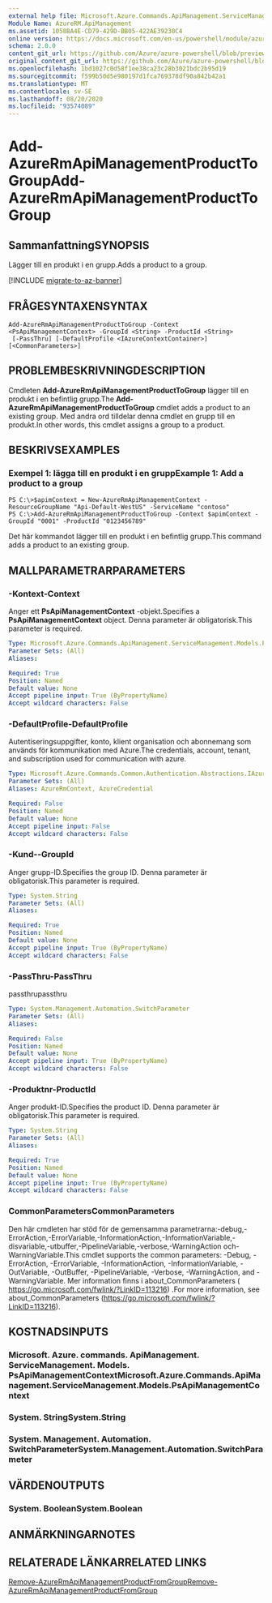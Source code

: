```yaml
---
external help file: Microsoft.Azure.Commands.ApiManagement.ServiceManagement.dll-Help.xml
Module Name: AzureRM.ApiManagement
ms.assetid: 1058BA4E-CD79-429D-BB05-422AE39230C4
online version: https://docs.microsoft.com/en-us/powershell/module/azurerm.apimanagement/add-azurermapimanagementproducttogroup
schema: 2.0.0
content_git_url: https://github.com/Azure/azure-powershell/blob/preview/src/ResourceManager/ApiManagement/Commands.ApiManagement/help/Add-AzureRmApiManagementProductToGroup.md
original_content_git_url: https://github.com/Azure/azure-powershell/blob/preview/src/ResourceManager/ApiManagement/Commands.ApiManagement/help/Add-AzureRmApiManagementProductToGroup.md
ms.openlocfilehash: 1bd1027c0d58f1ee38ca23c28b3021bdc2b95d19
ms.sourcegitcommit: f599b50d5e980197d1fca769378df90a842b42a1
ms.translationtype: MT
ms.contentlocale: sv-SE
ms.lasthandoff: 08/20/2020
ms.locfileid: "93574089"
---
```

# <span data-ttu-id="49f61-101">Add-AzureRmApiManagementProductToGroup</span><span class="sxs-lookup"><span data-stu-id="49f61-101">Add-AzureRmApiManagementProductToGroup</span></span>

## <span data-ttu-id="49f61-102">Sammanfattning</span><span class="sxs-lookup"><span data-stu-id="49f61-102">SYNOPSIS</span></span>
<span data-ttu-id="49f61-103">Lägger till en produkt i en grupp.</span><span class="sxs-lookup"><span data-stu-id="49f61-103">Adds a product to a group.</span></span>

[!INCLUDE [migrate-to-az-banner](../../includes/migrate-to-az-banner.md)]

## <span data-ttu-id="49f61-104">FRÅGESYNTAXEN</span><span class="sxs-lookup"><span data-stu-id="49f61-104">SYNTAX</span></span>

```
Add-AzureRmApiManagementProductToGroup -Context <PsApiManagementContext> -GroupId <String> -ProductId <String>
 [-PassThru] [-DefaultProfile <IAzureContextContainer>] [<CommonParameters>]
```

## <span data-ttu-id="49f61-105">PROBLEMBESKRIVNING</span><span class="sxs-lookup"><span data-stu-id="49f61-105">DESCRIPTION</span></span>
<span data-ttu-id="49f61-106">Cmdleten **Add-AzureRmApiManagementProductToGroup** lägger till en produkt i en befintlig grupp.</span><span class="sxs-lookup"><span data-stu-id="49f61-106">The **Add-AzureRmApiManagementProductToGroup** cmdlet adds a product to an existing group.</span></span>
<span data-ttu-id="49f61-107">Med andra ord tilldelar denna cmdlet en grupp till en produkt.</span><span class="sxs-lookup"><span data-stu-id="49f61-107">In other words, this cmdlet assigns a group to a product.</span></span>

## <span data-ttu-id="49f61-108">BESKRIVS</span><span class="sxs-lookup"><span data-stu-id="49f61-108">EXAMPLES</span></span>

### <span data-ttu-id="49f61-109">Exempel 1: lägga till en produkt i en grupp</span><span class="sxs-lookup"><span data-stu-id="49f61-109">Example 1: Add a product to a group</span></span>
```
PS C:\>$apimContext = New-AzureRmApiManagementContext -ResourceGroupName "Api-Default-WestUS" -ServiceName "contoso"
PS C:\>Add-AzureRmApiManagementProductToGroup -Context $apimContext -GroupId "0001" -ProductId "0123456789"
```

<span data-ttu-id="49f61-110">Det här kommandot lägger till en produkt i en befintlig grupp.</span><span class="sxs-lookup"><span data-stu-id="49f61-110">This command adds a product to an existing group.</span></span>

## <span data-ttu-id="49f61-111">MALLPARAMETRAR</span><span class="sxs-lookup"><span data-stu-id="49f61-111">PARAMETERS</span></span>

### <span data-ttu-id="49f61-112">-Kontext</span><span class="sxs-lookup"><span data-stu-id="49f61-112">-Context</span></span>
<span data-ttu-id="49f61-113">Anger ett **PsApiManagementContext** -objekt.</span><span class="sxs-lookup"><span data-stu-id="49f61-113">Specifies a **PsApiManagementContext** object.</span></span>
<span data-ttu-id="49f61-114">Denna parameter är obligatorisk.</span><span class="sxs-lookup"><span data-stu-id="49f61-114">This parameter is required.</span></span>

```yaml
Type: Microsoft.Azure.Commands.ApiManagement.ServiceManagement.Models.PsApiManagementContext
Parameter Sets: (All)
Aliases:

Required: True
Position: Named
Default value: None
Accept pipeline input: True (ByPropertyName)
Accept wildcard characters: False
```

### <span data-ttu-id="49f61-115">-DefaultProfile</span><span class="sxs-lookup"><span data-stu-id="49f61-115">-DefaultProfile</span></span>
<span data-ttu-id="49f61-116">Autentiseringsuppgifter, konto, klient organisation och abonnemang som används för kommunikation med Azure.</span><span class="sxs-lookup"><span data-stu-id="49f61-116">The credentials, account, tenant, and subscription used for communication with azure.</span></span>

```yaml
Type: Microsoft.Azure.Commands.Common.Authentication.Abstractions.IAzureContextContainer
Parameter Sets: (All)
Aliases: AzureRmContext, AzureCredential

Required: False
Position: Named
Default value: None
Accept pipeline input: False
Accept wildcard characters: False
```

### <span data-ttu-id="49f61-117">-Kund-</span><span class="sxs-lookup"><span data-stu-id="49f61-117">-GroupId</span></span>
<span data-ttu-id="49f61-118">Anger grupp-ID.</span><span class="sxs-lookup"><span data-stu-id="49f61-118">Specifies the group ID.</span></span>
<span data-ttu-id="49f61-119">Denna parameter är obligatorisk.</span><span class="sxs-lookup"><span data-stu-id="49f61-119">This parameter is required.</span></span>

```yaml
Type: System.String
Parameter Sets: (All)
Aliases:

Required: True
Position: Named
Default value: None
Accept pipeline input: True (ByPropertyName)
Accept wildcard characters: False
```

### <span data-ttu-id="49f61-120">-PassThru</span><span class="sxs-lookup"><span data-stu-id="49f61-120">-PassThru</span></span>
<span data-ttu-id="49f61-121">passthru</span><span class="sxs-lookup"><span data-stu-id="49f61-121">passthru</span></span>

```yaml
Type: System.Management.Automation.SwitchParameter
Parameter Sets: (All)
Aliases:

Required: False
Position: Named
Default value: None
Accept pipeline input: True (ByPropertyName)
Accept wildcard characters: False
```

### <span data-ttu-id="49f61-122">-Produktnr</span><span class="sxs-lookup"><span data-stu-id="49f61-122">-ProductId</span></span>
<span data-ttu-id="49f61-123">Anger produkt-ID.</span><span class="sxs-lookup"><span data-stu-id="49f61-123">Specifies the product ID.</span></span>
<span data-ttu-id="49f61-124">Denna parameter är obligatorisk.</span><span class="sxs-lookup"><span data-stu-id="49f61-124">This parameter is required.</span></span>

```yaml
Type: System.String
Parameter Sets: (All)
Aliases:

Required: True
Position: Named
Default value: None
Accept pipeline input: True (ByPropertyName)
Accept wildcard characters: False
```

### <span data-ttu-id="49f61-125">CommonParameters</span><span class="sxs-lookup"><span data-stu-id="49f61-125">CommonParameters</span></span>
<span data-ttu-id="49f61-126">Den här cmdleten har stöd för de gemensamma parametrarna:-debug,-ErrorAction,-ErrorVariable,-InformationAction,-InformationVariable,-disvariable,-utbuffer,-PipelineVariable,-verbose,-WarningAction och-WarningVariable.</span><span class="sxs-lookup"><span data-stu-id="49f61-126">This cmdlet supports the common parameters: -Debug, -ErrorAction, -ErrorVariable, -InformationAction, -InformationVariable, -OutVariable, -OutBuffer, -PipelineVariable, -Verbose, -WarningAction, and -WarningVariable.</span></span> <span data-ttu-id="49f61-127">Mer information finns i about_CommonParameters ( https://go.microsoft.com/fwlink/?LinkID=113216) .</span><span class="sxs-lookup"><span data-stu-id="49f61-127">For more information, see about_CommonParameters (https://go.microsoft.com/fwlink/?LinkID=113216).</span></span>

## <span data-ttu-id="49f61-128">KOSTNADS</span><span class="sxs-lookup"><span data-stu-id="49f61-128">INPUTS</span></span>

### <span data-ttu-id="49f61-129">Microsoft. Azure. commands. ApiManagement. ServiceManagement. Models. PsApiManagementContext</span><span class="sxs-lookup"><span data-stu-id="49f61-129">Microsoft.Azure.Commands.ApiManagement.ServiceManagement.Models.PsApiManagementContext</span></span>

### <span data-ttu-id="49f61-130">System. String</span><span class="sxs-lookup"><span data-stu-id="49f61-130">System.String</span></span>

### <span data-ttu-id="49f61-131">System. Management. Automation. SwitchParameter</span><span class="sxs-lookup"><span data-stu-id="49f61-131">System.Management.Automation.SwitchParameter</span></span>

## <span data-ttu-id="49f61-132">VÄRDEN</span><span class="sxs-lookup"><span data-stu-id="49f61-132">OUTPUTS</span></span>

### <span data-ttu-id="49f61-133">System. Boolean</span><span class="sxs-lookup"><span data-stu-id="49f61-133">System.Boolean</span></span>

## <span data-ttu-id="49f61-134">ANMÄRKNINGAR</span><span class="sxs-lookup"><span data-stu-id="49f61-134">NOTES</span></span>

## <span data-ttu-id="49f61-135">RELATERADE LÄNKAR</span><span class="sxs-lookup"><span data-stu-id="49f61-135">RELATED LINKS</span></span>

[<span data-ttu-id="49f61-136">Remove-AzureRmApiManagementProductFromGroup</span><span class="sxs-lookup"><span data-stu-id="49f61-136">Remove-AzureRmApiManagementProductFromGroup</span></span>](./Remove-AzureRmApiManagementProductFromGroup.md)


